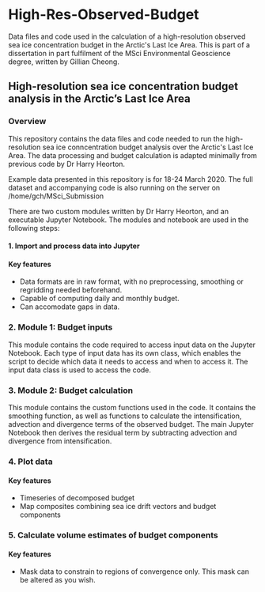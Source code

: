# High-Res-Observed-Budget
 Data files and code used in the calculation of a high-resolution observed sea ice concentration budget in the Arctic's Last Ice Area. This is part of a dissertation in part fulfilment of the MSci Environmental Geoscience degree, written by Gillian Cheong.

 ## High-resolution sea ice concentration budget analysis in the Arctic’s Last Ice Area
 ### Overview
 This repository contains the data files and code needed to run the high-resolution sea ice conncentration budget analysis over the Arctic's Last Ice Area. The data processing and budget calculation is adapted minimally from previous code by Dr Harry Heorton. 

 Example data presented in this repository is for 18-24 March 2020. The full dataset and accompanying code is also running on the server on /home/gch/MSci_Submission

 There are two custom modules written by Dr Harry Heorton, and an executable Jupyter Notebook. The modules and notebook are used in the following steps:
 #### 1. Import and process data into Jupyter
   #### Key features
   - Data formats are in raw format, with no preprocessing, smoothing or regridding needed beforehand. 
   - Capable of computing daily and monthly budget.
   - Can accomodate gaps in data.


 ### 2. Module 1: Budget inputs

 This module contains the code required to access input data on the Jupyter Notebook. Each type of input data has its own class, which enables the script to decide which data it needs to access and when to access it. The input data class is used to access the code.


 ### 3. Module 2: Budget calculation

 This module contains the custom functions used in the code. It contains the smoothing function, as well as functions to calculate the intensification, advection and divergence terms of the observed budget. The main Jupyter Notebook then derives the residual term by subtracting advection and divergence from intensification.


 ### 4. Plot data
   #### Key features
   - Timeseries of decomposed budget
   - Map composites combining sea ice drift vectors and budget components


 ### 5. Calculate volume estimates of budget components
   #### Key features
   - Mask data to constrain to regions of convergence only. This mask can be altered as you wish. 


